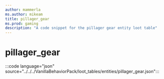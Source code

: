 ```yaml
---
author: mammerla
ms.author: mikeam
title: pillager_gear
ms.prod: gaming
description: "A code snippet for the pillager gear entity loot table"
---
```


# pillager_gear

:::code language="json" source="../../../VanillaBehaviorPack/loot_tables/entities/pillager_gear.json":::
